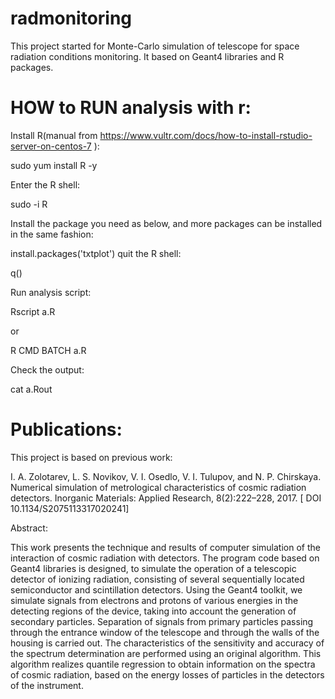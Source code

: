 # radmonitoring
This project started for Monte-Carlo simulation of telescope for space radiation conditions monitoring.
It based on Geant4 libraries and R packages.

# HOW to RUN analysis with r:

Install R(manual from https://www.vultr.com/docs/how-to-install-rstudio-server-on-centos-7 ):

sudo yum install R -y

Enter the R shell:

  sudo -i R

Install the package you need as below, and more packages can be installed in the same fashion:

  install.packages('txtplot')
quit the R shell:

  q()

Run analysis script:

  Rscript a.R

or

  R CMD BATCH a.R
  
Check the output:

  cat a.Rout


# Publications:
This project is based on previous work:

I. A. Zolotarev, L. S. Novikov, V. I. Osedlo, V. I. Tulupov, and N. P. Chirskaya. Numerical simulation of metrological characteristics of cosmic radiation detectors. Inorganic Materials: Applied Research, 8(2):222–228, 2017. [ DOI 10.1134/S2075113317020241]

Abstract:

This work presents the technique and results of computer simulation of the interaction of cosmic radiation with detectors. 
The program code based on Geant4 libraries is designed, to simulate the operation of a telescopic detector of ionizing radiation,
consisting of several sequentially located semiconductor and scintillation detectors. Using the Geant4 toolkit, 
we simulate signals from electrons and protons of various energies in the detecting regions of the device, taking into account 
the generation of secondary particles. Separation of signals from primary particles passing through the entrance window of the telescope
and through the walls of the housing is carried out.  The characteristics of the sensitivity and accuracy
of the spectrum determination are performed using an original algorithm. This algorithm realizes quantile regression to obtain
information on the spectra of cosmic radiation, based on the energy losses of particles in the detectors of the instrument.
